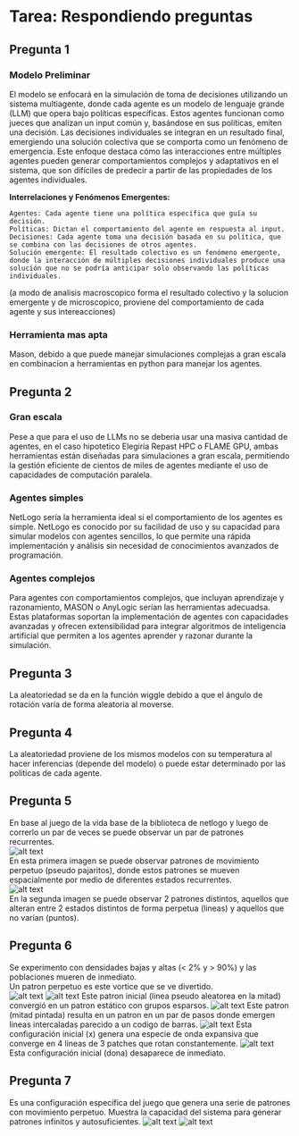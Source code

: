 # Tarea: Respondiendo preguntas 
## Pregunta 1
### Modelo Preliminar
El modelo se enfocará en la simulación de toma de decisiones utilizando un sistema multiagente, donde cada agente es un modelo de lenguaje grande (LLM) que opera bajo políticas específicas. Estos agentes funcionan como jueces que analizan un input común y, basándose en sus políticas, emiten una decisión. Las decisiones individuales se integran en un resultado final, emergiendo una solución colectiva que se comporta como un fenómeno de emergencia. Este enfoque destaca cómo las interacciones entre múltiples agentes  pueden generar comportamientos complejos y adaptativos en el sistema, que son difíciles de predecir a partir de las propiedades de los agentes individuales.

**Interrelaciones y Fenómenos Emergentes:**

    Agentes: Cada agente tiene una política específica que guía su decisión.
    Políticas: Dictan el comportamiento del agente en respuesta al input.
    Decisiones: Cada agente toma una decisión basada en su política, que se combina con las decisiones de otros agentes.
    Solución emergente: El resultado colectivo es un fenómeno emergente, donde la interacción de múltiples decisiones individuales produce una solución que no se podría anticipar solo observando las políticas individuales.
(a modo de analisis macroscopico forma el resultado colectivo y la solucion emergente y de microscopico, proviene del comportamiento de cada agente y sus intereacciones)

### Herramienta mas apta
Mason, debido a que puede manejar simulaciones complejas a gran escala en combinacion a herramientas en python para manejar los agentes.
## Pregunta 2
### Gran escala
Pese a que para el uso de LLMs no se deberia usar una masiva cantidad de agentes, en el caso hipotetico Elegiría Repast HPC o FLAME GPU, ambas herramientas están diseñadas para simulaciones a gran escala, permitiendo la gestión eficiente de cientos de miles de agentes mediante el uso de capacidades de computación paralela.
### Agentes simples
NetLogo sería la herramienta ideal si el comportamiento de los agentes es simple. NetLogo es conocido por su facilidad de uso y su capacidad para simular modelos con agentes sencillos, lo que permite una rápida implementación y análisis sin necesidad de conocimientos avanzados de programación.
### Agentes complejos
Para agentes con comportamientos complejos, que incluyan aprendizaje y razonamiento, MASON o AnyLogic serían las herramientas adecuadsa. Estas plataformas soportan la implementación de agentes con capacidades avanzadas y ofrecen extensibilidad para integrar algoritmos de inteligencia artificial que permiten a los agentes aprender y razonar durante la simulación.
## Pregunta 3
La aleatoriedad se da en la función wiggle debido a que el ángulo de rotación varía de forma aleatoria al moverse.
## Pregunta 4
La aleatoriedad proviene de los mismos modelos con su temperatura al hacer inferencias (depende del modelo) o puede estar determinado por las politicas de cada agente.
## Pregunta 5
En base al juego de la vida base de la biblioteca de netlogo y luego de correrlo un par de veces se puede observar un par de patrones recurrentes.\
![alt text](<life game - Made with Clipchamp.gif>)\
En esta primera imagen se puede observar patrones de movimiento perpetuo (pseudo pajaritos), donde estos patrones se mueven espacialmente por medio de diferentes estados recurrentes.\
![alt text](<life 2 - Made with Clipchamp.gif>)\
En la segunda imagen se puede observar 2 patrones distintos, aquellos que alteran entre 2 estados distintos de forma perpetua (lineas) y aquellos que no varían (puntos).
## Pregunta 6
Se experimento con densidades bajas y altas (< 2% y > 90%) y las poblaciones mueren de inmediato.\
Un patron perpetuo es este vortice que se ve divertido.\
![alt text](<fun figure 1 - Made with Clipchamp.gif>)
![alt text](image-2.png)
Este patron inicial (linea pseudo aleatorea en la mitad) convergió en un patron estático con grupos esparsos.
![alt text](image-3.png)
Este patron (mitad pintada) resulta en un patron en un par de pasos donde emergen lineas intercaladas parecido a un codigo de barras.
![alt text](image-4.png)
Esta configuración inicial (x) genera una especie de onda expansiva que converge en 4 lineas  de 3 patches que rotan constantemente.
![alt text](image-5.png)
Esta configuración inicial (dona) desaparece de inmediato.
## Pregunta 7
Es una configuración específica del juego que genera una serie de patrones con movimiento perpetuo. Muestra la capacidad del sistema para generar patrones infinitos y autosuficientes.
![alt text](image-1.png)
![alt text](<glider - Made with Clipchamp.gif>)